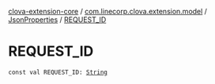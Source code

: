 [clova-extension-core](../../index.md) / [com.linecorp.clova.extension.model](../index.md) / [JsonProperties](index.md) / [REQUEST_ID](./-r-e-q-u-e-s-t_-i-d.md)

# REQUEST_ID

`const val REQUEST_ID: `[`String`](https://kotlinlang.org/api/latest/jvm/stdlib/kotlin/-string/index.html)
